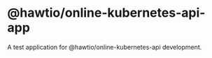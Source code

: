 # @hawtio/online-kubernetes-api-app

A test application for @hawtio/online-kubernetes-api development.
